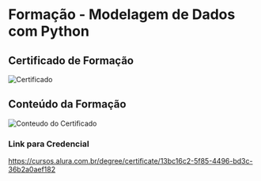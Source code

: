 # Formação - Modelagem de Dados com Python

## Certificado de Formação

![Certificado](https://github.com/user-attachments/assets/e27e26b9-e9c8-4027-b987-99f1714c2e1f)

## Conteúdo da Formação

![Conteudo do Certificado](https://github.com/user-attachments/assets/db3f7630-a4d3-48f9-a60d-9123ac5a2190)

### Link para Credencial

https://cursos.alura.com.br/degree/certificate/13bc16c2-5f85-4496-bd3c-36b2a0aef182